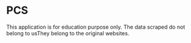 # PCS
This application is for education purpose only.
The data scraped do not belong to usThey belong to the original websites.

